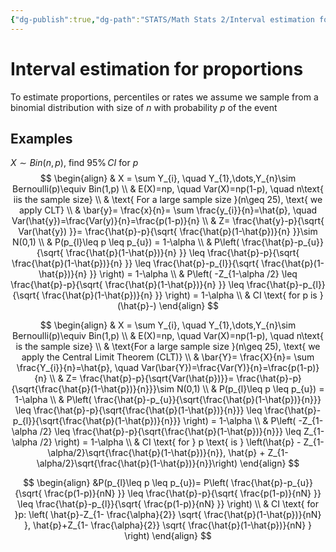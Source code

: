 ```yaml
---
{"dg-publish":true,"dg-path":"STATS/Math Stats 2/Interval estimation for proportions.md","permalink":"/stats/math-stats-2/interval-estimation-for-proportions/","created":"2025-02-27T20:01:28.930-05:00","updated":"2025-07-07T17:32:42.442-04:00"}
---
```


# Interval estimation for proportions
To estimate proportions, percentiles or rates we assume we sample from a binomial distribution with size of $n$ with probability $p$ of the event



## Examples
$X\sim Bin(n,p)$, find $95\% \,CI$ for $p$
$$
\begin{align}
 & X = \sum Y_{i}, \quad Y_{1},\dots,Y_{n}\sim Bernoulli(p)\equiv Bin(1,p) \\
 & E(X)=np, \quad Var(X)=np(1-p), \quad n\text{ iis the sample size} \\
 & \text{ For a large sample size }(n\geq 25), \text{ we apply CLT} \\
 & \bar{y}= \frac{x}{n}= \sum \frac{y_{i}}{n}=\hat{p}, \quad Var(\hat{y})=\frac{Var(y)}{n}=\frac{p(1-p)}{n} \\
 & Z= \frac{\hat{y}-p}{\sqrt{ Var(\hat{y}) }}= \frac{\hat{p}-p}{\sqrt{ \frac{\hat{p}(1-\hat{p})}{n} }}\sim N(0,1) \\
 & P(p_{l}\leq p \leq p_{u}) = 1-\alpha \\
 & P\left( \frac{\hat{p}-p_{u}}{\sqrt{ \frac{\hat{p}(1-\hat{p})}{n} }}  \leq \frac{\hat{p}-p}{\sqrt{ \frac{\hat{p}(1-\hat{p})}{n} }} \leq \frac{\hat{p}-p_{l}}{\sqrt{ \frac{\hat{p}(1-\hat{p})}{n} }} \right) = 1-\alpha \\ 
& P\left( -Z_{1-\alpha /2}  \leq \frac{\hat{p}-p}{\sqrt{ \frac{\hat{p}(1-\hat{p})}{n} }} \leq \frac{\hat{p}-p_{l}}{\sqrt{ \frac{\hat{p}(1-\hat{p})}{n} }} \right) = 1-\alpha \\
 & CI \text{ for p is }(\hat{p}-) 
\end{align}
$$

$$
\begin{align} & X = \sum Y_{i}, \quad Y_{1},\dots,Y_{n}\sim Bernoulli(p)\equiv Bin(1,p) \\ & E(X)=np, \quad Var(X)=np(1-p), \quad n\text{ is the sample size} \\ & \text{For a large sample size }(n\geq 25), \text{ we apply the Central Limit Theorem (CLT)} \\ & \bar{Y}= \frac{X}{n}= \sum \frac{Y_{i}}{n}=\hat{p}, \quad Var(\bar{Y})=\frac{Var(Y)}{n}=\frac{p(1-p)}{n} \\ & Z= \frac{\hat{p}-p}{\sqrt{Var(\hat{p})}}= \frac{\hat{p}-p}{\sqrt{\frac{\hat{p}(1-\hat{p})}{n}}}\sim N(0,1) \\ & P(p_{l}\leq p \leq p_{u}) = 1-\alpha \\ & P\left( \frac{\hat{p}-p_{u}}{\sqrt{\frac{\hat{p}(1-\hat{p})}{n}}} \leq \frac{\hat{p}-p}{\sqrt{\frac{\hat{p}(1-\hat{p})}{n}}} \leq \frac{\hat{p}-p_{l}}{\sqrt{\frac{\hat{p}(1-\hat{p})}{n}}} \right) = 1-\alpha \\ & P\left( -Z_{1-\alpha /2} \leq \frac{\hat{p}-p}{\sqrt{\frac{\hat{p}(1-\hat{p})}{n}}} \leq Z_{1-\alpha /2} \right) = 1-\alpha \\ & CI \text{ for } p \text{ is } \left(\hat{p} - Z_{1-\alpha/2}\sqrt{\frac{\hat{p}(1-\hat{p})}{n}}, \hat{p} + Z_{1-\alpha/2}\sqrt{\frac{\hat{p}(1-\hat{p})}{n}}\right) \end{align}
$$

$$
\begin{align}
 &P(p_{l}\leq p \leq p_{u})= P\left( \frac{\hat{p}-p_{u}}{\sqrt{ \frac{p(1-p)}{nN} }} \leq \frac{\hat{p}-p}{\sqrt{ \frac{p(1-p)}{nN} }} \leq \frac{\hat{p}-p_{l}}{\sqrt{ \frac{p(1-p)}{nN} }} \right) \\
 & CI \text{ for }p: \left( \hat{p}-Z_{1- \frac{\alpha}{2}} \sqrt{  \frac{\hat{p}(1-\hat{p})}{nN} }, \hat{p}+Z_{1- \frac{\alpha}{2}} \sqrt{  \frac{\hat{p}(1-\hat{p})}{nN} } \right)
\end{align}
$$
